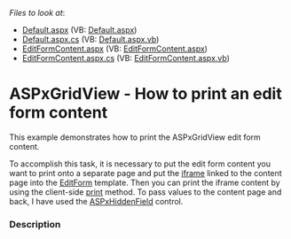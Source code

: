 <!-- default file list -->
*Files to look at*:

* [Default.aspx](./CS/WebSite/Default.aspx) (VB: [Default.aspx](./VB/WebSite/Default.aspx))
* [Default.aspx.cs](./CS/WebSite/Default.aspx.cs) (VB: [Default.aspx.vb](./VB/WebSite/Default.aspx.vb))
* [EditFormContent.aspx](./CS/WebSite/EditFormContent.aspx) (VB: [EditFormContent.aspx](./VB/WebSite/EditFormContent.aspx))
* [EditFormContent.aspx.cs](./CS/WebSite/EditFormContent.aspx.cs) (VB: [EditFormContent.aspx.vb](./VB/WebSite/EditFormContent.aspx.vb))
<!-- default file list end -->
# ASPxGridView - How to print an edit form content


<p>This example demonstrates how to print the ASPxGridView edit form content.</p><p>To accomplish this task, it is necessary to put the edit form content you want to print onto a separate page and put the <a href="http://www.w3schools.com/tags/tag_iframe.asp"><u>iframe</u></a> linked to the content page into the <a href="http://documentation.devexpress.com/#AspNet/DevExpressWebASPxGridViewGridViewTemplates_EditFormtopic"><u>EditForm</u></a> template. Then you can print the iframe content by using the client-side <a href="http://www.w3schools.com/jsref/met_win_print.asp"><u>print</u></a> method. To pass values to the content page and back, I have used the <a href="http://documentation.devexpress.com/#AspNet/CustomDocument8282"><u>ASPxHiddenField</u></a> control.</p>


<h3>Description</h3>

<p><br />
</p>

<br/>


